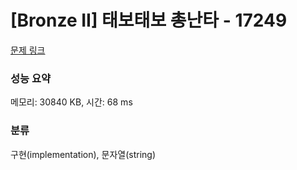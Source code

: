 # [Bronze II] 태보태보 총난타 - 17249 

[문제 링크](https://www.acmicpc.net/problem/17249) 

### 성능 요약

메모리: 30840 KB, 시간: 68 ms

### 분류

구현(implementation), 문자열(string)

